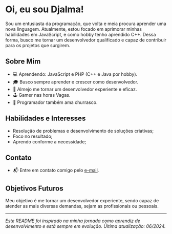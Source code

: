 # Oi, eu sou Djalma!

Sou um entusiasta da programação, que volta e meia procura aprender uma nova linguagem. Atualmente, estou focado em aprimorar minhas habilidades em JavaScript, e como hobby tenho aprendido C++. Dessa forma, busco me tornar um desenvolvedor qualificado e capaz de contribuir para os projetos que surgirem.

## Sobre Mim

- 💻 Aprendendo: JavaScript e PHP (C++ e Java por hobby).
- 🎓 Busco sempre aprender e crescer como desenvolvedor.
- 🚀 Almejo me tornar um desenvolvedor experiente e eficaz.
- 🕹️ Gamer nas horas Vagas.
- 🍖 Programador também ama churrasco.

## Habilidades e Interesses

- Resolução de problemas e desenvolvimento de soluções criativas;
- Foco no resultado;
- Aprendo conforme a necessidade;

## Contato

- 📬 Entre em contato comigo pelo [e-mail](mailto:djalmaxavier42@gmail.com).

## Objetivos Futuros

Meu objetivo é me tornar um desenvolvedor experiente, sendo capaz de atender as mais diversas demandas, sejam as profissionais ou pessoais.

---

*Este README foi inspirado na minha jornada como aprendiz de desenvolvimento e está sempre em evolução. Última atualização: 06/2024.*
